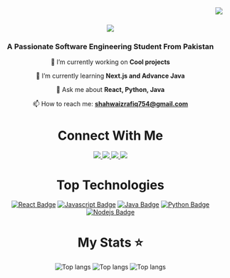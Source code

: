 <img align="right" src="https://visitor-badge.laobi.icu/badge?page_id=salesp07.salesp07" />

<h1 align="center">
    <img src="https://readme-typing-svg.herokuapp.com/?font=Righteous&size=35&center=true&vCenter=true&width=500&height=70&duration=4000&lines=Hi+There!+👋;+I'm;+Shahwaiz+Muhammad+Rafiq!;" />
</h1>
<h3 align="center">A Passionate Software Engineering Student From Pakistan</h3>

<div align="center">
    
🔭 I’m currently working on **Cool projects** 

🌱 I’m currently learning **Next.js and Advance Java**

💬 Ask me about **React, Python, Java**

📫 How to reach me: **shahwaizrafiq754@gmail.com**
  
</div>

<h1 align="center">Connect With Me</h1>
<p align="center">
<div align="center"> 
  <a href="mailto:shahwaizrafiq754@gmail.com">
    <img src="https://img.shields.io/badge/Gmail-333333?style=for-the-badge&logo=gmail&logoColor=red" />
  </a>
  <a href="https://www.linkedin.com/in/shahwaizmuhammadrafiq" target="_blank">
    <img src="https://img.shields.io/badge/LinkedIn-0077B5?style=for-the-badge&logo=linkedin&logoColor=white" target="_blank" />
  </a>
  <a href="https://github.com/ShahwaizMuhammadRafiq" target="_blank">
     <img src="https://img.shields.io/badge/GitHub-181717?style=for-the-badge&logo=github&logoColor=white" target="_blank" /> 
  </a>
   <a href="https://www.youtube.com/@dxshahwaiz" target="_blank">
     <img src="https://img.shields.io/badge/YouTube-FF0000?style=for-the-badge&logo=youtube&logoColor=white" target="_blank" /> 
  </a>
</div>
</p>

<h1 align="center"> Top Technologies</h1>

<div align="center">
  
[![React Badge](https://img.shields.io/badge/-React-61DBFB?style=for-the-badge&labelColor=black&logo=react&logoColor=61DBFB)](#) [![Javascript Badge](https://img.shields.io/badge/-Javascript-F0DB4F?style=for-the-badge&labelColor=black&logo=javascript&logoColor=F0DB4F)](#) [![Java Badge](https://img.shields.io/badge/Java-ED8B00?style=for-the-badge&logo=openjdk&logoColor=white)](#) [![Python Badge](https://img.shields.io/badge/python-3670A0?style=for-the-badge&logo=python&logoColor=ffdd54)](#)[![Nodejs Badge](https://img.shields.io/badge/-Nodejs-3C873A?style=for-the-badge&labelColor=black&logo=node.js&logoColor=3C873A)](#)

</div>

<h1 align="center"> My Stats ⭐</h1>

<div align="center">
<img alt="Top langs" src="https://github-readme-stats.vercel.app/api?username=ShahwaizMuhammadRafiq&theme=vue-dark&show_icons=true&hide_border=true&count_private=true"/>
<img alt="Top langs" src="https://github-readme-streak-stats.herokuapp.com/?user=ShahwaizMuhammadRafiq&theme=vue-dark&hide_border=true"/>
<img alt="Top langs" src="https://github-readme-stats.vercel.app/api/top-langs/?username=ShahwaizMuhammadRafiq&theme=vue-dark&show_icons=true&hide_border=true&layout=compact"/>
</div>


